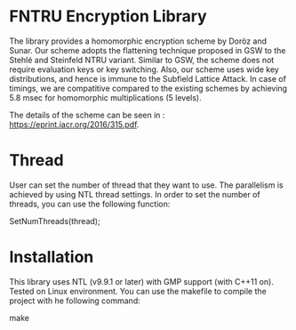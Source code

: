 # FNTRU Encryption Library
The library provides a homomorphic encryption scheme by Doröz and Sunar. Our scheme adopts the flattening technique proposed in GSW to the Stehlé and Steinfeld NTRU variant. Similar to GSW, the scheme does not require evaluation keys or key switching. Also, our scheme uses wide key distributions, and hence is immune to the Subfield Lattice Attack. In case of timings, we are compatitive compared to the existing schemes by achieving 5.8 msec for homomorphic multiplications (5 levels).    

The details of the scheme can be seen in : https://eprint.iacr.org/2016/315.pdf.

# Thread
User can set the number of thread that they want to use. The parallelism is achieved by using NTL thread settings. In order to set the number of threads, you can use the following function:

SetNumThreads(thread);

# Installation
This library uses NTL (v9.9.1 or later) with GMP support (with C++11 on). Tested on Linux environment. You can use the makefile to compile the project with he following command:

make
